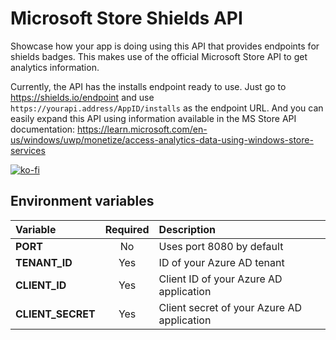 # Microsoft Store Shields API
Showcase how your app is doing using this API that provides endpoints for shields badges. This makes use of the official Microsoft Store API to get analytics information.

Currently, the API has the installs endpoint ready to use. Just go to https://shields.io/endpoint and use `https://yourapi.address/AppID/installs` as the endpoint URL. And you can easily expand this API using information available in the MS Store API documentation: https://learn.microsoft.com/en-us/windows/uwp/monetize/access-analytics-data-using-windows-store-services

[![ko-fi](https://ko-fi.com/img/githubbutton_sm.svg)](https://ko-fi.com/F1F1K06VY)

## Environment variables
| Variable | Required | Description |
| :---         |     :---:      | :---          |
| **PORT**   | No     | Uses port 8080 by default    |
| **TENANT_ID**     | Yes      | ID of your Azure AD tenant      |
| **CLIENT_ID**     | Yes       | Client ID of your Azure AD application   |
| **CLIENT_SECRET**     | Yes      | Client secret of your Azure AD application      |
